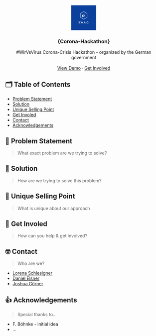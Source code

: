 <!-- LOGO -->
<br />
<p align="center">
    <img src="images/logo.png" alt="Logo" width="80" height="80">
  <h3 align="center">{Corona-Hackathon}</h3>

  <p align="center">
    #WirVsVirus Corona-Crisis Hackathon - organized by the German government
    <br />
    <br />
    <a href="">View Demo</a>
    ·
    <a href="">Get Involved</a>
  </p>
</p>

## 🗂 Table of Contents

* [Problem Statement](#problem-statement)
* [Solution](#solution)
* [Unique Selling Point](#unique-selling-point)
* [Get Involed](#get-involved)
* [Contact](#contact)
* [Acknowledgements](#acknowledgements)

## 🤯 Problem Statement
> What exact problem are we trying to solve?

## 🚀 Solution
> How are we trying to solve this problem?

## 🧪 Unique Selling Point
> What is unique about our approach

## 💪 Get Involed
> How can you help & get involved?

## 🤓 Contact
> Who are we?

- [Lorena Schlesigner](https://github.com/lschlesinger)
- [Daniel Elsner](https://github.com/delsner)
- [Joshua Görner](https://github.com/jgoerner)
 
 ## 👍 Acknowledgements
 > Special thanks to...
 - F. Böhnke - initial idea
 - ...
